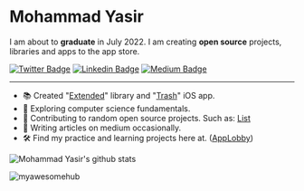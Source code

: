 # Mohammad Yasir

I am about to **graduate** in July 2022. I am creating **open source** projects, libraries and apps to the app store.

[![Twitter Badge](https://img.shields.io/badge/-Twitter-00acee?style=flat-square&logo=Twitter&logoColor=white)](https://twitter.com/mohdYasir03)
[![Linkedin Badge](https://img.shields.io/badge/-LinkedIn-0e76a8?style=flat-square&logo=Linkedin&logoColor=white)](https://www.linkedin.com/in/my-pro-file/)
[![Medium Badge](https://img.shields.io/badge/Medium-3b5998?style=flat-square&logo=medium&logoColor=white)](https://mdcode2021.medium.com/)

-----

- 📚 Created "[Extended](https://github.com/myawesomehub/Extended)" library and "[Trash](https://github.com/App-Lobby/Trash)" iOS app.
- 📖 Exploring computer science fundamentals.
- 📱 Contributing to random open source projects. Such as: [List](https://github.com/stars/myawesomehub/lists/contributed)
- 📝 Writing articles on medium occasionally.
- 🛠 Find my practice and learning projects here at. ([AppLobby](https://github.com/App-Lobby))

![Mohammad Yasir's github stats](https://github-readme-stats.vercel.app/api?username=myawesomehub)

<p align="left"> <img src="https://komarev.com/ghpvc/?username=myawesomehub&label=Profile%20views&color=0e75b6&style=flat" alt="myawesomehub" /> </p>
 
